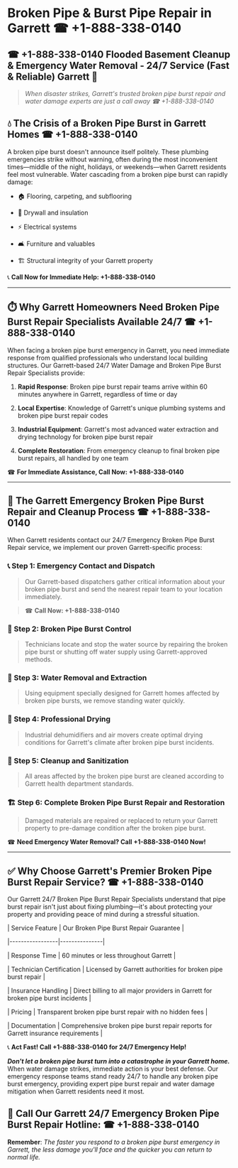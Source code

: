 # Broken Pipe & Burst Pipe Repair in Garrett ☎ +1-888-338-0140  
## ☎ +1-888-338-0140 Flooded Basement Cleanup & Emergency Water Removal - 24/7 Service (Fast & Reliable) Garrett 🚨  

> *When disaster strikes, Garrett's trusted broken pipe burst repair and water damage experts are just a call away ☎ +1-888-338-0140*  

## 💧 The Crisis of a Broken Pipe Burst in Garrett Homes ☎ +1-888-338-0140  

A broken pipe burst doesn't announce itself politely. These plumbing emergencies strike without warning, often during the most inconvenient times—middle of the night, holidays, or weekends—when Garrett residents feel most vulnerable. Water cascading from a broken pipe burst can rapidly damage:  

* 🏠 Flooring, carpeting, and subflooring  
* 🧱 Drywall and insulation  
* ⚡ Electrical systems  
* 🛋️ Furniture and valuables  
* 🏗️ Structural integrity of your Garrett property  

📞 **Call Now for Immediate Help: +1-888-338-0140**  

---  

## ⏱️ Why Garrett Homeowners Need Broken Pipe Burst Repair Specialists Available 24/7 ☎ +1-888-338-0140  

When facing a broken pipe burst emergency in Garrett, you need immediate response from qualified professionals who understand local building structures. Our Garrett-based 24/7 Water Damage and Broken Pipe Burst Repair Specialists provide:  

1. **Rapid Response**: Broken pipe burst repair teams arrive within 60 minutes anywhere in Garrett, regardless of time or day  
2. **Local Expertise**: Knowledge of Garrett's unique plumbing systems and broken pipe burst repair codes  
3. **Industrial Equipment**: Garrett's most advanced water extraction and drying technology for broken pipe burst repair  
4. **Complete Restoration**: From emergency cleanup to final broken pipe burst repairs, all handled by one team  

☎ **For Immediate Assistance, Call Now: +1-888-338-0140**  

---  

## 🔧 The Garrett Emergency Broken Pipe Burst Repair and Cleanup Process ☎ +1-888-338-0140  

When Garrett residents contact our 24/7 Emergency Broken Pipe Burst Repair service, we implement our proven Garrett-specific process:  

### 📞 Step 1: Emergency Contact and Dispatch  
> Our Garrett-based dispatchers gather critical information about your broken pipe burst and send the nearest repair team to your location immediately.  
> ☎ **Call Now: +1-888-338-0140**  

### 🚿 Step 2: Broken Pipe Burst Control  
> Technicians locate and stop the water source by repairing the broken pipe burst or shutting off water supply using Garrett-approved methods.  

### 🌊 Step 3: Water Removal and Extraction  
> Using equipment specially designed for Garrett homes affected by broken pipe bursts, we remove standing water quickly.  

### 💨 Step 4: Professional Drying  
> Industrial dehumidifiers and air movers create optimal drying conditions for Garrett's climate after broken pipe burst incidents.  

### 🧼 Step 5: Cleanup and Sanitization  
> All areas affected by the broken pipe burst are cleaned according to Garrett health department standards.  

### 🏗️ Step 6: Complete Broken Pipe Burst Repair and Restoration  
> Damaged materials are repaired or replaced to return your Garrett property to pre-damage condition after the broken pipe burst.  

☎ **Need Emergency Water Removal? Call +1-888-338-0140 Now!**  

---  

## ✅ Why Choose Garrett's Premier Broken Pipe Burst Repair Service? ☎ +1-888-338-0140  

Our Garrett 24/7 Broken Pipe Burst Repair Specialists understand that pipe burst repair isn't just about fixing plumbing—it's about protecting your property and providing peace of mind during a stressful situation.  

| Service Feature | Our Broken Pipe Burst Repair Guarantee |  
|-----------------|---------------|  
| Response Time | 60 minutes or less throughout Garrett |  
| Technician Certification | Licensed by Garrett authorities for broken pipe burst repair |  
| Insurance Handling | Direct billing to all major providers in Garrett for broken pipe burst incidents |  
| Pricing | Transparent broken pipe burst repair with no hidden fees |  
| Documentation | Comprehensive broken pipe burst repair reports for Garrett insurance requirements |  

📞 **Act Fast! Call +1-888-338-0140 for 24/7 Emergency Help!**  

***Don't let a broken pipe burst turn into a catastrophe in your Garrett home.*** When water damage strikes, immediate action is your best defense. Our emergency response teams stand ready 24/7 to handle any broken pipe burst emergency, providing expert pipe burst repair and water damage mitigation when Garrett residents need it most.  

## 📱 Call Our Garrett 24/7 Emergency Broken Pipe Burst Repair Hotline: ☎ +1-888-338-0140  

**Remember**: *The faster you respond to a broken pipe burst emergency in Garrett, the less damage you'll face and the quicker you can return to normal life.*